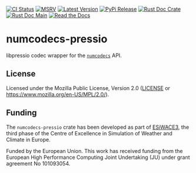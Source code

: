 [![CI Status]][workflow] [![MSRV]][repo] [![Latest Version]][crates.io] [![PyPi Release]][pypi] [![Rust Doc Crate]][docs.rs] [![Rust Doc Main]][docs] [![Read the Docs]][rtdocs]

[CI Status]: https://img.shields.io/github/actions/workflow/status/juntyr/numcodecs-rs/ci.yml?branch=main
[workflow]: https://github.com/juntyr/numcodecs-rs/actions/workflows/ci.yml?query=branch%3Amain

[MSRV]: https://img.shields.io/badge/MSRV-1.85.0-blue
[repo]: https://github.com/juntyr/numcodecs-rs

[Latest Version]: https://img.shields.io/crates/v/numcodecs-pressio
[crates.io]: https://crates.io/crates/numcodecs-pressio

[PyPi Release]: https://img.shields.io/pypi/v/numcodecs-wasm-pressio.svg
[pypi]: https://pypi.python.org/pypi/numcodecs-wasm-pressio

[Rust Doc Crate]: https://img.shields.io/docsrs/numcodecs-pressio
[docs.rs]: https://docs.rs/numcodecs-pressio/

[Rust Doc Main]: https://img.shields.io/badge/docs-main-blue
[docs]: https://juntyr.github.io/numcodecs-rs/numcodecs_pressio

[Read the Docs]: https://img.shields.io/readthedocs/numcodecs-wasm?label=readthedocs
[rtdocs]: https://numcodecs-wasm.readthedocs.io/en/stable/api/numcodecs_wasm_pressio/

# numcodecs-pressio

libpressio codec wrapper for the [`numcodecs`] API.

[`numcodecs`]: https://docs.rs/numcodecs/0.2/numcodecs/

## License

Licensed under the Mozilla Public License, Version 2.0 ([LICENSE](LICENSE) or https://www.mozilla.org/en-US/MPL/2.0/).

## Funding

The `numcodecs-pressio` crate has been developed as part of [ESiWACE3](https://www.esiwace.eu), the third phase of the Centre of Excellence in Simulation of Weather and Climate in Europe.

Funded by the European Union. This work has received funding from the European High Performance Computing Joint Undertaking (JU) under grant agreement No 101093054.
